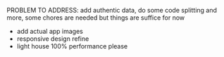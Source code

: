 PROBLEM TO ADDRESS:
add authentic data, do some code splitting and more, some chores are needed but things are suffice for now

- add actual app images
- responsive design refine
- light house 100% performance please
